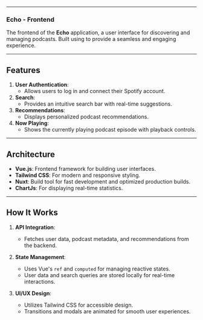 
---

### Echo - Frontend

The frontend of the **Echo** application, a user interface for discovering and managing podcasts. Built using to provide a seamless and engaging experience.

---

## Features

1. **User Authentication**:
   - Allows users to log in and connect their Spotify account.
2. **Search**:
   - Provides an intuitive search bar with real-time suggestions.
3. **Recommendations**:
   - Displays personalized podcast recommendations.
4. **Now Playing**:
   - Shows the currently playing podcast episode with playback controls.

---

## Architecture

- **Vue.js**: Frontend framework for building user interfaces.
- **Tailwind CSS**: For modern and responsive styling.
- **Nuxt**: Build tool for fast development and optimized production builds.
- **ChartJs**: For displaying real-time statistics.

---

## How It Works

1. **API Integration**:
   - Fetches user data, podcast metadata, and recommendations from the backend.

2. **State Management**:
   - Uses Vue's `ref` and `computed` for managing reactive states.
   - User data and search queries are stored locally for real-time interactions.

3. **UI/UX Design**:
   - Utilizes Tailwind CSS for accessible design.
   - Transitions and modals are animated for smooth user experiences.
